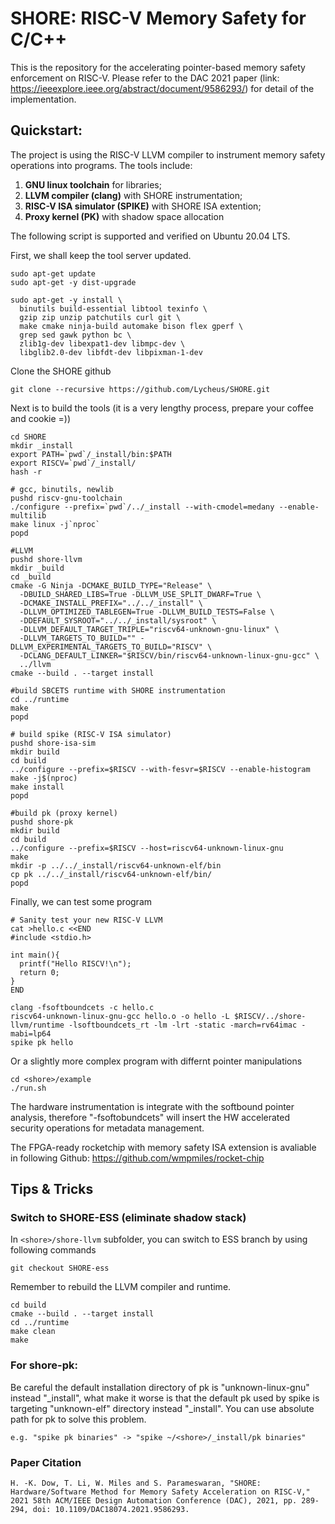 # SHORE: RISC-V Memory Safety for C/C++

This is the repository for the accelerating pointer-based memory safety enforcement on RISC-V.
Please refer to the DAC 2021 paper (link: https://ieeexplore.ieee.org/abstract/document/9586293/) for detail of the implementation.

## Quickstart:

The project is using the RISC-V LLVM compiler to instrument memory safety operations into programs.
The tools include: 
  1) **GNU linux toolchain** for libraries; 
  2) **LLVM compiler (clang)** with SHORE instrumentation;
  3) **RISC-V ISA simulator (SPIKE)** with SHORE ISA extention;
  4) **Proxy kernel (PK)** with shadow space allocation

The following script is supported and verified on Ubuntu 20.04 LTS.

First, we shall keep the tool server updated.

```
sudo apt-get update
sudo apt-get -y dist-upgrade

sudo apt-get -y install \
  binutils build-essential libtool texinfo \
  gzip zip unzip patchutils curl git \
  make cmake ninja-build automake bison flex gperf \
  grep sed gawk python bc \
  zlib1g-dev libexpat1-dev libmpc-dev \
  libglib2.0-dev libfdt-dev libpixman-1-dev 
```

Clone the SHORE github
```
git clone --recursive https://github.com/Lycheus/SHORE.git
```

Next is to build the tools (it is a very lengthy process, prepare your coffee and cookie =))
```
cd SHORE
mkdir _install
export PATH=`pwd`/_install/bin:$PATH
export RISCV=`pwd`/_install/
hash -r

# gcc, binutils, newlib
pushd riscv-gnu-toolchain
./configure --prefix=`pwd`/../_install --with-cmodel=medany --enable-multilib
make linux -j`nproc`
popd

#LLVM
pushd shore-llvm
mkdir _build
cd _build
cmake -G Ninja -DCMAKE_BUILD_TYPE="Release" \
  -DBUILD_SHARED_LIBS=True -DLLVM_USE_SPLIT_DWARF=True \
  -DCMAKE_INSTALL_PREFIX="../../_install" \
  -DLLVM_OPTIMIZED_TABLEGEN=True -DLLVM_BUILD_TESTS=False \
  -DDEFAULT_SYSROOT="../../_install/sysroot" \
  -DLLVM_DEFAULT_TARGET_TRIPLE="riscv64-unknown-gnu-linux" \
  -DLLVM_TARGETS_TO_BUILD="" -DLLVM_EXPERIMENTAL_TARGETS_TO_BUILD="RISCV" \
  -DCLANG_DEFAULT_LINKER="$RISCV/bin/riscv64-unknown-linux-gnu-gcc" \
  ../llvm
cmake --build . --target install

#build SBCETS runtime with SHORE instrumentation
cd ../runtime
make
popd

# build spike (RISC-V ISA simulator)
pushd shore-isa-sim
mkdir build
cd build
../configure --prefix=$RISCV --with-fesvr=$RISCV --enable-histogram
make -j$(nproc)
make install
popd

#build pk (proxy kernel)
pushd shore-pk
mkdir build
cd build
../configure --prefix=$RISCV --host=riscv64-unknown-linux-gnu
make
mkdir -p ../../_install/riscv64-unknown-elf/bin
cp pk ../../_install/riscv64-unknown-elf/bin/
popd
```

Finally, we can test some program

```
# Sanity test your new RISC-V LLVM
cat >hello.c <<END
#include <stdio.h>

int main(){
  printf("Hello RISCV!\n");
  return 0;
}
END

clang -fsoftboundcets -c hello.c
riscv64-unknown-linux-gnu-gcc hello.o -o hello -L $RISCV/../shore-llvm/runtime -lsoftboundcets_rt -lm -lrt -static -march=rv64imac -mabi=lp64 
spike pk hello
```

Or a slightly more complex program with differnt pointer manipulations
```
cd <shore>/example
./run.sh
```

The hardware instrumentation is integrate with the softbound pointer analysis, therefore "-fsoftobundcets" will insert the HW accelerated security operations for metadata management.

The FPGA-ready rocketchip with memory safety ISA extension is avaliable in following Github:
https://github.com/wmpmiles/rocket-chip

## Tips & Tricks

### Switch to SHORE-ESS (eliminate shadow stack)
In ```<shore>/shore-llvm``` subfolder, you can switch to ESS branch by using following commands
```
git checkout SHORE-ess
```
Remember to rebuild the LLVM compiler and runtime.
```
cd build
cmake --build . --target install
cd ../runtime
make clean
make
```

### For shore-pk:
Be careful the default installation directory of pk is "unknown-linux-gnu" instead "_install", what make it worse is that the default pk used by spike is targeting "unknown-elf" directory instead "_install".
You can use absolute path for pk to solve this problem. 
```
e.g. "spike pk binaries" -> "spike ~/<shore>/_install/pk binaries"
```

### Paper Citation
```
H. -K. Dow, T. Li, W. Miles and S. Parameswaran, "SHORE: Hardware/Software Method for Memory Safety Acceleration on RISC-V," 2021 58th ACM/IEEE Design Automation Conference (DAC), 2021, pp. 289-294, doi: 10.1109/DAC18074.2021.9586293.
```
